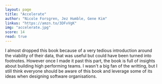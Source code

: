 ```yaml
---
layout: page
title: "Accelerate"
author: "Nicole Forsgren, Jez Humble, Gene Kim"
linkus: "https://amzn.to/3DFvVgK"
img: "accelerate.jpg"
score: 14
read: true
---
```


I almost dropped this book because of a very tedious introduction around the viability of their data, that was useful but could have been turned into footnotes. However once I made it past this part, the book is full of insights about building high performing teams. I wasn't a big fan of the writting, but I still think everyone should be aware of this book and leverage some of its ideas when designing software organisations.
